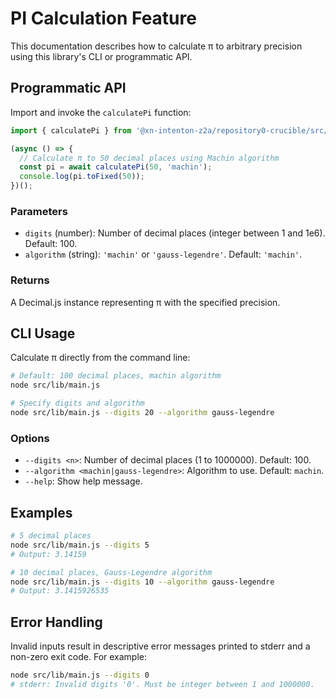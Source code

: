# PI Calculation Feature

This documentation describes how to calculate π to arbitrary precision using this library's CLI or programmatic API.

## Programmatic API

Import and invoke the `calculatePi` function:

```js
import { calculatePi } from '@xn-intenton-z2a/repository0-crucible/src/lib/main.js';

(async () => {
  // Calculate π to 50 decimal places using Machin algorithm
  const pi = await calculatePi(50, 'machin');
  console.log(pi.toFixed(50));
})();
```

### Parameters

- `digits` (number): Number of decimal places (integer between 1 and 1e6). Default: 100.
- `algorithm` (string): `'machin'` or `'gauss-legendre'`. Default: `'machin'`.

### Returns

A Decimal.js instance representing π with the specified precision.

## CLI Usage

Calculate π directly from the command line:

```bash
# Default: 100 decimal places, machin algorithm
node src/lib/main.js

# Specify digits and algorithm
node src/lib/main.js --digits 20 --algorithm gauss-legendre
```

### Options

- `--digits <n>`: Number of decimal places (1 to 1000000). Default: 100.
- `--algorithm <machin|gauss-legendre>`: Algorithm to use. Default: `machin`.
- `--help`: Show help message.

## Examples

```bash
# 5 decimal places
node src/lib/main.js --digits 5
# Output: 3.14159

# 10 decimal places, Gauss-Legendre algorithm
node src/lib/main.js --digits 10 --algorithm gauss-legendre
# Output: 3.1415926535
```

## Error Handling

Invalid inputs result in descriptive error messages printed to stderr and a non-zero exit code. For example:

```bash
node src/lib/main.js --digits 0
# stderr: Invalid digits '0'. Must be integer between 1 and 1000000.
```